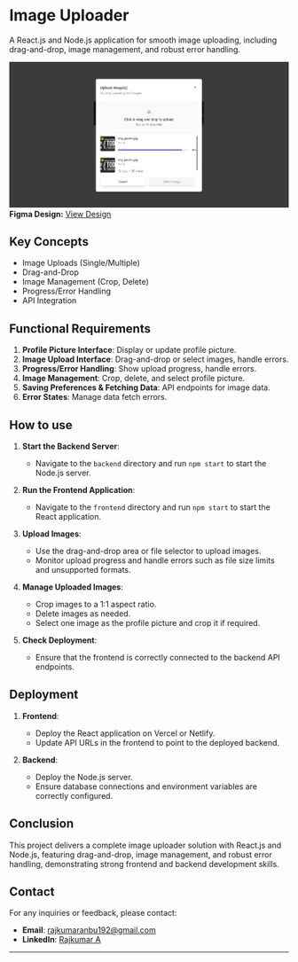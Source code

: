 # Image Uploader

A React.js and Node.js application for smooth image uploading, including drag-and-drop, image management, and robust error handling.

![Preview Image](Front-End/src/Image/Demo_Image.png) 
**Figma Design:** [View Design](https://www.figma.com/design/tAekIi9QG7AVxP9NGxkNYb/image-uploader-figma?node-id=0-1&t=mH62885eeSkaIzEr-1)

## Key Concepts

- Image Uploads (Single/Multiple)
- Drag-and-Drop
- Image Management (Crop, Delete)
- Progress/Error Handling
- API Integration

## Functional Requirements

1. **Profile Picture Interface**: Display or update profile picture.
2. **Image Upload Interface**: Drag-and-drop or select images, handle errors.
3. **Progress/Error Handling**: Show upload progress, handle errors.
4. **Image Management**: Crop, delete, and select profile picture.
5. **Saving Preferences & Fetching Data**: API endpoints for image data.
6. **Error States**: Manage data fetch errors.

## How to use

1. **Start the Backend Server**:
   - Navigate to the `backend` directory and run `npm start` to start the Node.js server.

2. **Run the Frontend Application**:
   - Navigate to the `frontend` directory and run `npm start` to start the React application.

3. **Upload Images**:
   - Use the drag-and-drop area or file selector to upload images. 
   - Monitor upload progress and handle errors such as file size limits and unsupported formats.

4. **Manage Uploaded Images**:
   - Crop images to a 1:1 aspect ratio.
   - Delete images as needed.
   - Select one image as the profile picture and crop it if required.

5. **Check Deployment**:
   - Ensure that the frontend is correctly connected to the backend API endpoints.

## Deployment

1. **Frontend**:
   - Deploy the React application on Vercel or Netlify.
   - Update API URLs in the frontend to point to the deployed backend.

2. **Backend**:
   - Deploy the Node.js server.
   - Ensure database connections and environment variables are correctly configured.

## Conclusion

This project delivers a complete image uploader solution with React.js and Node.js, featuring drag-and-drop, image management, and robust error handling, demonstrating strong frontend and backend development skills.

## Contact

For any inquiries or feedback, please contact:
- **Email**: rajkumaranbu192@gmail.com
- **LinkedIn**: [Rajkumar A](https://www.linkedin.com/in/rajkumar-cse/)
****